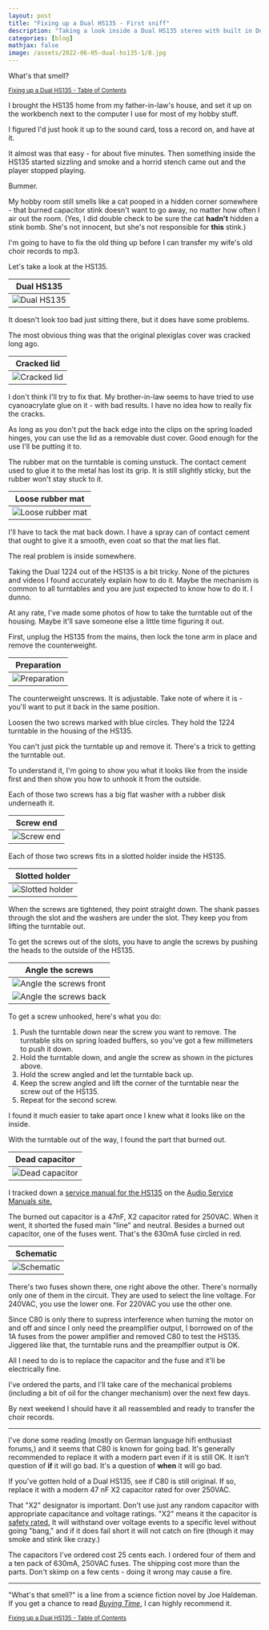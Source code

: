 ```yaml
---
layout: post
title: "Fixing up a Dual HS135 - First sniff"
description: "Taking a look inside a Dual HS135 stereo with built in Dual 1244 record player."
categories: [blog]
mathjax: false
image: /assets/2022-06-05-dual-hs135-1/8.jpg
--- 
```

What's that smell?

<sub>[Fixing up a Dual HS135 - Table of Contents](dual-hs135-toc)</sub>

I brought the HS135 home from my father-in-law's house, and set it up on the workbench next to the computer I use for most of my hobby stuff.

I figured I'd just hook it up to the sound card, toss a record on, and have at it.

It almost was that easy - for about five minutes.  Then something inside the HS135 started sizzling and smoke and a horrid stench came out and the player stopped playing.

Bummer.

My hobby room still smells like a cat pooped in a hidden corner somewhere - that burned capacitor stink doesn't want to go away, no matter how often I air out the room. (Yes, I did double check to be sure the cat **hadn't** hidden a stink bomb.  She's not innocent, but she's not responsible for **this** stink.)

I'm going to have to fix the old thing up before I can transfer my wife's old choir records to mp3.

Let's take a look at the HS135.

|Dual HS135|
|-----|
|![Dual HS135](/assets/2022-06-05-dual-hs135-1/1.jpg)|

It doesn't look too bad just sitting there, but it does have some problems.

The most obvious thing was that the original plexiglas cover was cracked long ago.

|Cracked lid|
|-----------|
|![Cracked lid](/assets/2022-06-05-dual-hs135-1/0.jpg)|

I don't think I'll try to fix that.  My brother-in-law seems to have tried to use cyanoacrylate glue on it - with bad results.  I have no idea how to really fix the cracks.

As long as you don't put the back edge into the clips on the spring loaded hinges, you can use the lid as a removable dust cover.  Good enough for the use I'll be putting it to.

The rubber mat on the turntable is coming unstuck.  The contact cement used to glue it to the metal has lost its grip.  It is still slightly sticky, but the rubber won't stay stuck to it.

|Loose rubber mat|
|----------------|
|![Loose rubber mat](/assets/2022-06-05-dual-hs135-1/2.jpg)|

I'll have to tack the mat back down.  I have a spray can of contact cement that ought to give it a smooth, even coat so that the mat lies flat.

The real problem is inside somewhere.

Taking the Dual 1224 out of the HS135 is a bit tricky.  None of the pictures and videos I found accurately explain how to do it.  Maybe the mechanism is common to all turntables and you are just expected to know how to do it.  I dunno.

At any rate, I've made some photos of how to take the turntable out of the housing.  Maybe it'll save someone else a little time figuring it out.

First, unplug the HS135 from the mains, then lock the tone arm in place and remove the counterweight.

|Preparation|
|-----------|
|![Preparation](/assets/2022-06-05-dual-hs135-1/3.jpg)|

The counterweight unscrews. It is adjustable. Take note of where it is - you'll want to put it back in the same position.

Loosen the two screws marked with blue circles.  They hold the 1224 turntable in the housing of the HS135.

You can't just pick the turntable up and remove it.  There's a trick to getting the turntable out.

To understand it, I'm going to show you what it looks like from the inside first and then show you how to unhook it from the outside.

Each of those two screws has a big flat washer with a rubber disk underneath it.

|Screw end|
|---------|
|![Screw end](/assets/2022-06-05-dual-hs135-1/4.jpg)|

Each of those two screws fits in a slotted holder inside the HS135.

|Slotted holder|
|--------------|
|![Slotted holder](/assets/2022-06-05-dual-hs135-1/5.jpg)|

When the screws are tightened, they point straight down.  The shank passes through the slot and the washers are under the slot.  They keep you from lifting the turntable out.

To get the screws out of the slots, you have to angle the screws by pushing the heads to the outside of the HS135.

|Angle the screws|
|----------------|
|![Angle the screws front](/assets/2022-06-05-dual-hs135-1/6.jpg)|
|![Angle the screws back](/assets/2022-06-05-dual-hs135-1/7.jpg)|

To get a screw unhooked, here's what you do:
1. Push the turntable down near the screw you want to remove.  The turntable sits on spring loaded buffers, so you've got a few millimeters to push it down.
2. Hold the turntable down, and angle the screw as shown in the pictures above.
3. Hold the screw angled and let the turntable back up.
4. Keep the screw angled and lift the corner of the turntable near the screw out of the HS135.
5. Repeat for the second screw.

I found it much easier to take apart once I knew what it looks like on the inside.

With the turntable out of the way, I found the part that burned out.

|Dead capacitor|
|--------------|
|![Dead capacitor](/assets/2022-06-05-dual-hs135-1/8.jpg)|

I tracked down a [service manual for the HS135](/assets/2022-06-05-dual-hs135-1/Dual-HS-135-Service-Manual.pdf) on the [Audio Service Manuals site.](https://www.audioservicemanuals.com/d/dual/dual-hs/7313-dual-hs-135-service-manual)

The burned out capacitor is a 47nF, X2 capacitor rated for 250VAC.  When it went, it shorted the fused main "line" and neutral.  Besides a burned out capacitor, one of the fuses went.  That's the 630mA fuse circled in red.

|Schematic|
|---------|
|![Schematic](/assets/2022-06-05-dual-hs135-1/9.jpg)|

There's two fuses shown there, one right above the other.  There's normally only one of them in the circuit.  They are used to select the line voltage.  For 240VAC, you use the lower one. For 220VAC you use the other one.

Since C80 is only there to supress interference when turning the motor on and off and since I only need the preamplifier output, I borrowed on of the 1A fuses from the power amplifier and removed C80 to test the HS135.  Jiggered like that, the turntable runs and the preamplfier output is OK.

All I need to do is to replace the capacitor and the fuse and it'll be electrically fine.

I've ordered the parts, and I'll take care of the mechanical problems (including a bit of oil for the changer mechanism) over the next few days.

By next weekend I should have it all reassembled and ready to transfer the choir records.

-----

I've done some reading (mostly on German language hifi enthusiast forums,) and it seems that C80 is known for going bad.  It's generally recommended to replace it with a modern part even if it is still OK.  It isn't question of **if** it will go bad.  It's a question of **when** it will go bad.

If you've gotten hold of a Dual HS135, see if C80 is still original.  If so, replace it with a modern 47 nF X2 capacitor rated for over 250VAC.

That "X2" designator is important.  Don't use just any random capacitor with appropriate capacitance and voltage ratings.  "X2" means it the capacitor is [safety rated.](https://www.allaboutcircuits.com/technical-articles/safety-capacitor-class-x-and-class-y-capacitors/)  It will withstand over voltage events to a specific level without going "bang," and if it does fail short it will not catch on fire (though it may smoke and stink like crazy.)

The capacitors I've ordered cost 25 cents each.  I ordered four of them and a ten pack of 630mA, 250VAC fuses.  The shipping cost more than the parts.  Don't skimp on a few cents - doing it wrong may cause a fire.

-----

"What's that smell?" is a line from a science fiction novel by Joe Haldeman.  If you get a chance to read [*Buying Time*](https://www.goodreads.com/en/book/show/21617.Buying_Time), I can highly recommend it.


<sub>[Fixing up a Dual HS135 - Table of Contents](dual-hs135-toc)</sub>
